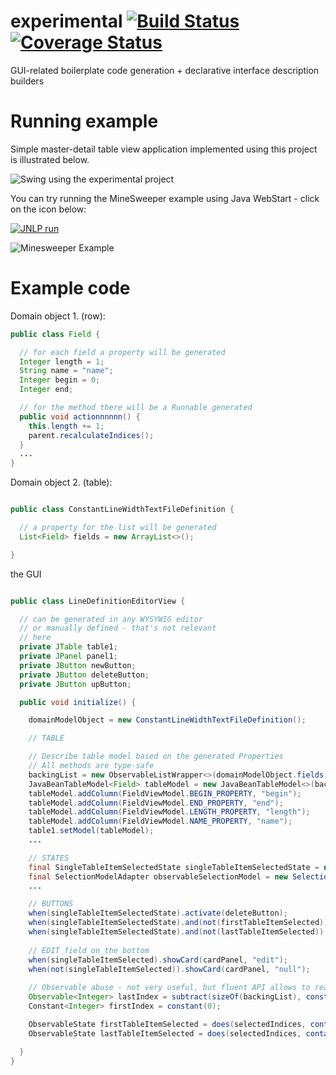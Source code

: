 experimental [![Build Status](https://travis-ci.org/eurekin/experimental.png?branch=master)](https://travis-ci.org/eurekin/experimental) [![Coverage Status](https://coveralls.io/repos/eurekin/experimental/badge.png?branch=master)](https://coveralls.io/r/eurekin/experimental?branch=master)
============





GUI-related boilerplate code generation + declarative interface description builders

Running example
============

Simple master-detail table view application implemented using this project is illustrated below.

![Swing using the experimental project](http://i.imgur.com/zl7qy4P.gif?1 "Preview")

You can try running the MineSweeper example using Java WebStart - click on the icon below:

[![JNLP run](http://www.fileinfo.com/images/icons/files/128/jnlp-1858.png)](http://pacelibom-eurekin.rhcloud.com/webstart/app.jnlp)

![Minesweeper Example](http://i.imgur.com/MhCDOOI.png?1 "Minesweeper")

Example code
============

Domain object 1. (row):
```java
public class Field {

  // for each field a property will be generated
  Integer length = 1;
  String name = "name";
  Integer begin = 0;
  Integer end;

  // for the method there will be a Runnable generated
  public void actionnnnnn() {
    this.length += 1;
    parent.recalculateIndices();
  }
  ...
}    
```

Domain object 2. (table):

```java

public class ConstantLineWidthTextFileDefinition {

  // a property for the list will be generated
  List<Field> fields = new ArrayList<>();

}
```

the GUI

```java

public class LineDefinitionEditorView {

  // can be generated in any WYSYWIG editor
  // or manually defined - that's not relevant
  // here
  private JTable table1;
  private JPanel panel1;
  private JButton newButton;
  private JButton deleteButton;
  private JButton upButton;

  public void initialize() {

    domainModelObject = new ConstantLineWidthTextFileDefinition();

    // TABLE

    // Describe table model based on the generated Properties
    // All methods are type-safe
    backingList = new ObservableListWrapper<>(domainModelObject.fields);
    JavaBeanTableModel<Field> tableModel = new JavaBeanTableModel<>(backingList);
    tableModel.addColumn(FieldViewModel.BEGIN_PROPERTY, "begin");
    tableModel.addColumn(FieldViewModel.END_PROPERTY, "end");
    tableModel.addColumn(FieldViewModel.LENGTH_PROPERTY, "length");
    tableModel.addColumn(FieldViewModel.NAME_PROPERTY, "name");
    table1.setModel(tableModel);
    ...

    // STATES
    final SingleTableItemSelectedState singleTableItemSelectedState = new SingleTableItemSelectedState(table1);
    final SelectionModelAdapter observableSelectionModel = new SelectionModelAdapter(table1);
    ...

    // BUTTONS
    when(singleTableItemSelectedState).activate(deleteButton);
    when(singleTableItemSelectedState).and(not(firstTableItemSelected)).activate(upButton);
    when(singleTableItemSelectedState).and(not(lastTableItemSelected)).activate(downButton);
    
    // EDIT field on the bottom
    when(singleTableItemSelected).showCard(cardPanel, "edit");
    when(not(singleTableItemSelected)).showCard(cardPanel, "null");
    
    // Observable abuse - not very useful, but fluent API allows to read itself quite easily
    Observable<Integer> lastIndex = subtract(sizeOf(backingList), constant(1));
    Constant<Integer> firstIndex = constant(0);

    ObservableState firstTableItemSelected = does(selectedIndices, contain(firstIndex)); // ?
    ObservableState lastTableItemSelected = does(selectedIndices, contain(lastIndex)); // ?

  }    
}
```
